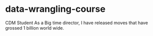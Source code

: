 # data-wrangling-course
CDM Student 
As a Big time director, I have released moves that have grossed 1 billion world wide. 
